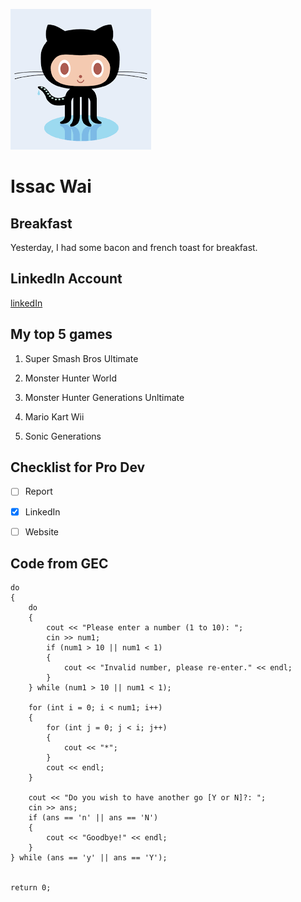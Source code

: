 ![Octocat picture](https://github.com/Gamerize/Task-1/blob/main/download.png)
# Issac Wai

## Breakfast

Yesterday, I had some bacon and french toast for breakfast.

## LinkedIn Account

[linkedIn](https://www.linkedin.com/in/wai-issac-27858b1ba/)

## My top 5 games

1. Super Smash Bros Ultimate

2. Monster Hunter World

3. Monster Hunter Generations Unltimate

4. Mario Kart Wii

5. Sonic Generations

## Checklist for Pro Dev

- [ ] Report

- [x] LinkedIn 

- [ ] Website

## Code from GEC

	do
	{
		do
		{
			cout << "Please enter a number (1 to 10): ";
			cin >> num1;
			if (num1 > 10 || num1 < 1)
			{
				cout << "Invalid number, please re-enter." << endl;
			}
		} while (num1 > 10 || num1 < 1);

		for (int i = 0; i < num1; i++)
		{
			for (int j = 0; j < i; j++)
			{
				cout << "*";
			}
			cout << endl;
		}

		cout << "Do you wish to have another go [Y or N]?: ";
		cin >> ans;
		if (ans == 'n' || ans == 'N')
		{
			cout << "Goodbye!" << endl;
		}
	} while (ans == 'y' || ans == 'Y');
	

	return 0;

